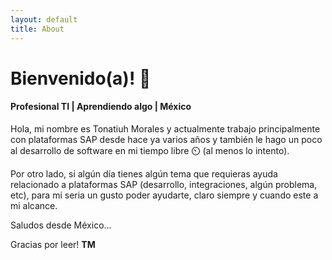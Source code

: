 ```yaml
---
layout: default
title: About
---
```

# Bienvenido(a)! 👋  

#### <i class="fa fa-graduation-cap"></i> Profesional TI | <i class="fa fa-leanpub"></i> Aprendiendo algo | <i class="fa fa-map-marker"></i> México

Hola, mi nombre es Tonatiuh Morales y actualmente trabajo principalmente con plataformas SAP desde hace ya varios años y también le hago un poco al desarrollo de software en mi tiempo libre ⏲️ (al menos lo intento).  

Por otro lado, si algún día tienes algún tema que requieras ayuda relacionado a plataformas SAP (desarrollo, integraciones, algún problema, etc), para mi seria un gusto poder ayudarte, claro siempre y cuando este a mi alcance.  

Saludos desde México...  

Gracias por leer! **TM**